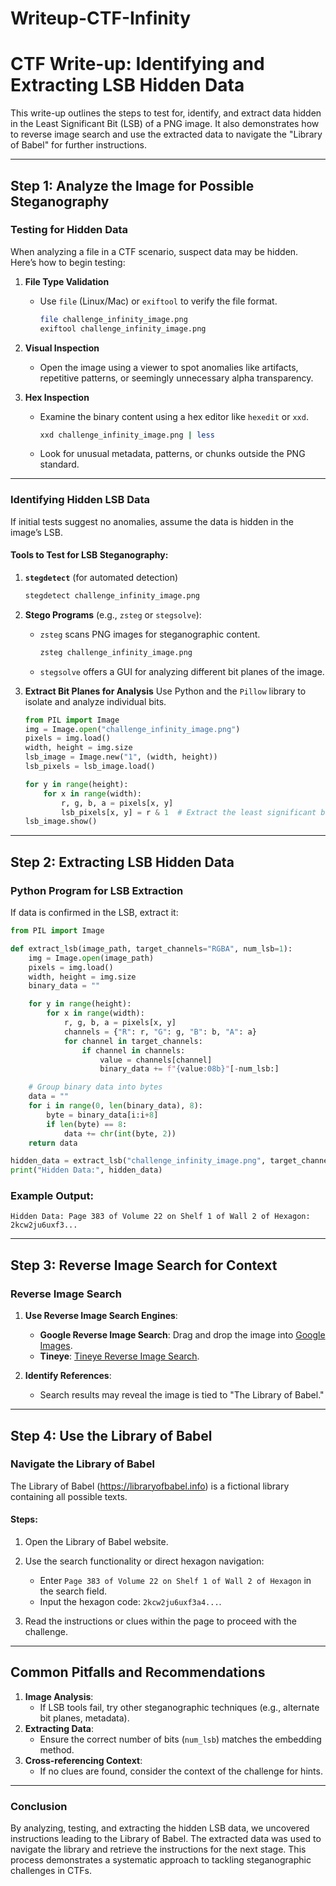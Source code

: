# Writeup-CTF-Infinity

  # CTF Write-up: Identifying and Extracting LSB Hidden Data

This write-up outlines the steps to test for, identify, and extract data hidden in the Least Significant Bit (LSB) of a PNG image. It also demonstrates how to reverse image search and use the extracted data to navigate the "Library of Babel" for further instructions.

---

## Step 1: Analyze the Image for Possible Steganography

### **Testing for Hidden Data**
When analyzing a file in a CTF scenario, suspect data may be hidden. Here’s how to begin testing:

1. **File Type Validation**
   - Use `file` (Linux/Mac) or `exiftool` to verify the file format.
     ```bash
     file challenge_infinity_image.png
     exiftool challenge_infinity_image.png
     ```

2. **Visual Inspection**
   - Open the image using a viewer to spot anomalies like artifacts, repetitive patterns, or seemingly unnecessary alpha transparency.

3. **Hex Inspection**
   - Examine the binary content using a hex editor like `hexedit` or `xxd`.
     ```bash
     xxd challenge_infinity_image.png | less
     ```
   - Look for unusual metadata, patterns, or chunks outside the PNG standard.

---

### **Identifying Hidden LSB Data**

If initial tests suggest no anomalies, assume the data is hidden in the image’s LSB. 

#### Tools to Test for LSB Steganography:
1. **`stegdetect`** (for automated detection)
   ```bash
   stegdetect challenge_infinity_image.png
   ```

2. **Stego Programs** (e.g., `zsteg` or `stegsolve`):
   - `zsteg` scans PNG images for steganographic content.
     ```bash
     zsteg challenge_infinity_image.png
     ```
   - `stegsolve` offers a GUI for analyzing different bit planes of the image.

3. **Extract Bit Planes for Analysis**
   Use Python and the `Pillow` library to isolate and analyze individual bits.
   ```python
   from PIL import Image
   img = Image.open("challenge_infinity_image.png")
   pixels = img.load()
   width, height = img.size
   lsb_image = Image.new("1", (width, height))
   lsb_pixels = lsb_image.load()

   for y in range(height):
       for x in range(width):
           r, g, b, a = pixels[x, y]
           lsb_pixels[x, y] = r & 1  # Extract the least significant bit
   lsb_image.show()
   ```

---

## Step 2: Extracting LSB Hidden Data

### Python Program for LSB Extraction
If data is confirmed in the LSB, extract it:

```python
from PIL import Image

def extract_lsb(image_path, target_channels="RGBA", num_lsb=1):
    img = Image.open(image_path)
    pixels = img.load()
    width, height = img.size
    binary_data = ""

    for y in range(height):
        for x in range(width):
            r, g, b, a = pixels[x, y]
            channels = {"R": r, "G": g, "B": b, "A": a}
            for channel in target_channels:
                if channel in channels:
                    value = channels[channel]
                    binary_data += f"{value:08b}"[-num_lsb:]

    # Group binary data into bytes
    data = ""
    for i in range(0, len(binary_data), 8):
        byte = binary_data[i:i+8]
        if len(byte) == 8:
            data += chr(int(byte, 2))
    return data

hidden_data = extract_lsb("challenge_infinity_image.png", target_channels="RGB", num_lsb=2)
print("Hidden Data:", hidden_data)
```

### Example Output:
```plaintext
Hidden Data: Page 383 of Volume 22 on Shelf 1 of Wall 2 of Hexagon: 2kcw2ju6uxf3...
```

---

## Step 3: Reverse Image Search for Context

### Reverse Image Search
1. **Use Reverse Image Search Engines**:
   - **Google Reverse Image Search**: Drag and drop the image into [Google Images](https://images.google.com).
   - **Tineye**: [Tineye Reverse Image Search](https://www.tineye.com/).

2. **Identify References**:
   - Search results may reveal the image is tied to "The Library of Babel."

---

## Step 4: Use the Library of Babel

### Navigate the Library of Babel
The Library of Babel (https://libraryofbabel.info) is a fictional library containing all possible texts.

#### Steps:
1. Open the Library of Babel website.
2. Use the search functionality or direct hexagon navigation:
   - Enter `Page 383 of Volume 22 on Shelf 1 of Wall 2 of Hexagon` in the search field.
   - Input the hexagon code: `2kcw2ju6uxf3a4...`.

3. Read the instructions or clues within the page to proceed with the challenge.

---

## Common Pitfalls and Recommendations

1. **Image Analysis**:
   - If LSB tools fail, try other steganographic techniques (e.g., alternate bit planes, metadata).
2. **Extracting Data**:
   - Ensure the correct number of bits (`num_lsb`) matches the embedding method.
3. **Cross-referencing Context**:
   - If no clues are found, consider the context of the challenge for hints.

---

### Conclusion

By analyzing, testing, and extracting the hidden LSB data, we uncovered instructions leading to the Library of Babel. The extracted data was used to navigate the library and retrieve the instructions for the next stage. This process demonstrates a systematic approach to tackling steganographic challenges in CTFs.
